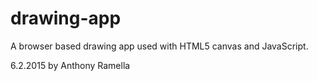 # drawing-app
A browser based drawing app used with HTML5 canvas and JavaScript.

6.2.2015 by Anthony Ramella
